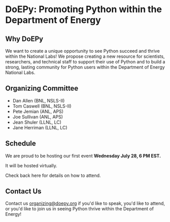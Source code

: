# DoEPy: Promoting Python within the Department of Energy

## Why DoEPy

We want to create a unique opportunity to see Python succeed and thrive within the National Labs! We propose creating a new resource for scientists, researchers, and technical staff to support their use of Python and to build a strong, lasting community for Python users within the Department of Energy National Labs. 

## Organizing Committee

- Dan Allen (BNL, NSLS-II)
- Tom Caswell (BNL, NSLS-II)
- Pete Jemian (ANL, APS)
- Joe Sullivan (ANL, APS)
- Jean Shuler (LLNL, LC)
- Jane Herriman (LLNL, LC)
   
## Schedule

We are proud to be hosting our first event **Wednesday July 28, 6 PM EST.**

It will be hosted virtually.

Check back here for details on how to attend.

## Contact Us

Contact us organizing@doepy.org if you'd like to speak, you'd like to attend, or you'd like to join us in seeing Python thrive within the Department of Energy!
